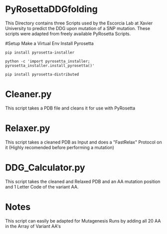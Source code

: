 # PyRosettaDDGfolding
This Directory contains three Scripts used by the Escorcia Lab at Xavier University to predict the DDG upon mutation of a SNP mutation. These scripts were adapted from freely available PyRosetta Scripts. 

#Setup 
Make a Virtual Env
Install Pyrosetta 

```
pip install pyrosetta-installer
```
```
python -c 'import pyrosetta_installer; pyrosetta_installer.install_pyrosetta()'
```
```
pip install pyrosetta-distributed
```

# Cleaner.py
This script takes a PDB file and cleans it for use with PyRosetta

# Relaxer.py 
This script takes a cleaned PDB as Input and does a "FastRelax" Protocol on it (Highly recomended before performing a mutation)

# DDG_Calculator.py
This script takes the cleaned and Relaxed PDB and an AA mutation position and 1 Letter Code of the variant AA.

# Notes
This script can easily be adapted for Mutagenesis Runs by adding all 20 AA in the Array of Variant AA's
